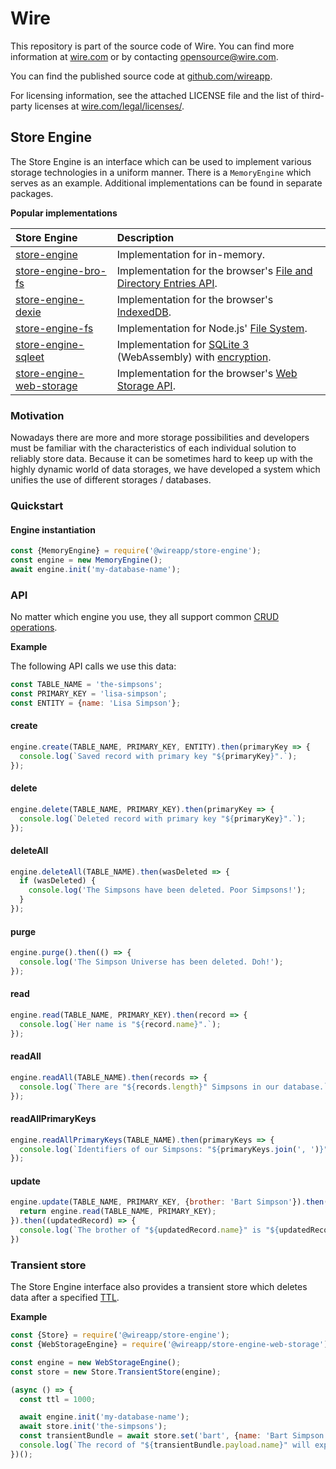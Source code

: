 # Wire

This repository is part of the source code of Wire. You can find more information at [wire.com](https://wire.com) or by contacting opensource@wire.com.

You can find the published source code at [github.com/wireapp](https://github.com/wireapp).

For licensing information, see the attached LICENSE file and the list of third-party licenses at [wire.com/legal/licenses/](https://wire.com/legal/licenses/).

## Store Engine

The Store Engine is an interface which can be used to implement various storage technologies in a uniform manner. There is a `MemoryEngine` which serves as an example. Additional implementations can be found in separate packages.

**Popular implementations**

| Store Engine | Description |
| :-- | :-- |
| [store-engine](https://github.com/wireapp/wire-web-packages/tree/master/packages/store-engine) | Implementation for in-memory. |
| [store-engine-bro-fs](https://github.com/wireapp/wire-web-packages/tree/master/packages/store-engine-bro-fs) | Implementation for the browser's [File and Directory Entries API](https://developer.mozilla.org/docs/Web/API/File_and_Directory_Entries_API). |
| [store-engine-dexie](https://github.com/wireapp/wire-web-packages/tree/master/packages/store-engine-dexie) | Implementation for the browser's [IndexedDB](https://developer.mozilla.org/docs/IndexedDB). |
| [store-engine-fs](https://github.com/wireapp/wire-web-packages/tree/master/packages/store-engine-fs) | Implementation for Node.js' [File System](https://nodejs.org/api/fs.html). |
| [store-engine-sqleet](https://github.com/wireapp/wire-web-packages/tree/master/packages/store-engine-sqleet) | Implementation for [SQLite 3](https://github.com/kripken/sql.js) (WebAssembly) with [encryption](https://github.com/resilar/sqleet). |
| [store-engine-web-storage](https://github.com/wireapp/wire-web-packages/tree/master/packages/store-engine-web-storage) | Implementation for the browser's [Web Storage API](https://developer.mozilla.org/docs/Web/API/Web_Storage_API). |

### Motivation

Nowadays there are more and more storage possibilities and developers must be familiar with the characteristics of each individual solution to reliably store data. Because it can be sometimes hard to keep up with the highly dynamic world of data storages, we have developed a system which unifies the use of different storages / databases.

### Quickstart

#### Engine instantiation

```javascript
const {MemoryEngine} = require('@wireapp/store-engine');
const engine = new MemoryEngine();
await engine.init('my-database-name');
```

### API

No matter which engine you use, they all support common [CRUD operations](https://en.wikipedia.org/wiki/Create,_read,_update_and_delete).

**Example**

The following API calls we use this data:

```javascript
const TABLE_NAME = 'the-simpsons';
const PRIMARY_KEY = 'lisa-simpson';
const ENTITY = {name: 'Lisa Simpson'};
```

#### create

```javascript
engine.create(TABLE_NAME, PRIMARY_KEY, ENTITY).then(primaryKey => {
  console.log(`Saved record with primary key "${primaryKey}".`);
});
```

#### delete

```javascript
engine.delete(TABLE_NAME, PRIMARY_KEY).then(primaryKey => {
  console.log(`Deleted record with primary key "${primaryKey}".`);
});
```

#### deleteAll

```javascript
engine.deleteAll(TABLE_NAME).then(wasDeleted => {
  if (wasDeleted) {
    console.log('The Simpsons have been deleted. Poor Simpsons!');
  }
});
```

#### purge

```javascript
engine.purge().then(() => {
  console.log('The Simpson Universe has been deleted. Doh!');
});
```

#### read

```javascript
engine.read(TABLE_NAME, PRIMARY_KEY).then(record => {
  console.log(`Her name is "${record.name}".`);
});
```

#### readAll

```javascript
engine.readAll(TABLE_NAME).then(records => {
  console.log(`There are "${records.length}" Simpsons in our database.`);
});
```

#### readAllPrimaryKeys

```javascript
engine.readAllPrimaryKeys(TABLE_NAME).then(primaryKeys => {
  console.log(`Identifiers of our Simpsons: "${primaryKeys.join(', ')}"`);
});
```

#### update

```javascript
engine.update(TABLE_NAME, PRIMARY_KEY, {brother: 'Bart Simpson'}).then((primaryKey) => {
  return engine.read(TABLE_NAME, PRIMARY_KEY);
}).then((updatedRecord) => {
  console.log(`The brother of "${updatedRecord.name}" is "${updatedRecord.brother}".`):
})
```

### Transient store

The Store Engine interface also provides a transient store which deletes data after a specified [TTL](https://en.wikipedia.org/wiki/Time_to_live).

**Example**

```javascript
const {Store} = require('@wireapp/store-engine');
const {WebStorageEngine} = require('@wireapp/store-engine-web-storage');

const engine = new WebStorageEngine();
const store = new Store.TransientStore(engine);

(async () => {
  const ttl = 1000;

  await engine.init('my-database-name');
  await store.init('the-simpsons');
  const transientBundle = await store.set('bart', {name: 'Bart Simpson'}, ttl);
  console.log(`The record of "${transientBundle.payload.name}" will expire in "${transientBundle.expires}"ms.`);
})();
```

